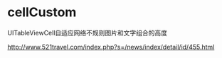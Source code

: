 # cellCustom
UITableViewCell自适应网络不规则图片和文字组合的高度

http://www.521travel.com/index.php?s=/news/index/detail/id/455.html
